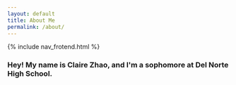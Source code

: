 ```yaml
---
layout: default
title: About Me
permalink: /about/
---
```


{% include nav_frotend.html %}

### Hey! My name is Claire Zhao, and I'm a sophomore at Del Norte High School.